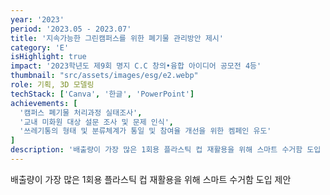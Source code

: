 ```yaml
---
year: '2023'
period: '2023.05 - 2023.07'
title: '지속가능한 그린캠퍼스를 위한 폐기물 관리방안 제시'
category: 'E'
isHighlight: true
impact: '2023학년도 제9회 명지 C.C 창의•융합 아이디어 공모전 4등'
thumbnail: "src/assets/images/esg/e2.webp"
role: 기획, 3D 모델링
techStack: ['Canva', '한글', 'PowerPoint']
achievements: [
  '캠퍼스 폐기물 처리과정 실태조사',
  '교내 미화원 대상 설문 조사 및 문제 인식',
  '쓰레기통의 형태 및 분류체계가 통일 및 참여율 개선을 위한 켐페인 유도'
]
description: '배출량이 가장 많은 1회용 플라스틱 컵 재활용을 위해 스마트 수거함 도입 제안'
---
```

배출량이 가장 많은 1회용 플라스틱 컵 재활용을 위해 스마트 수거함 도입 제안